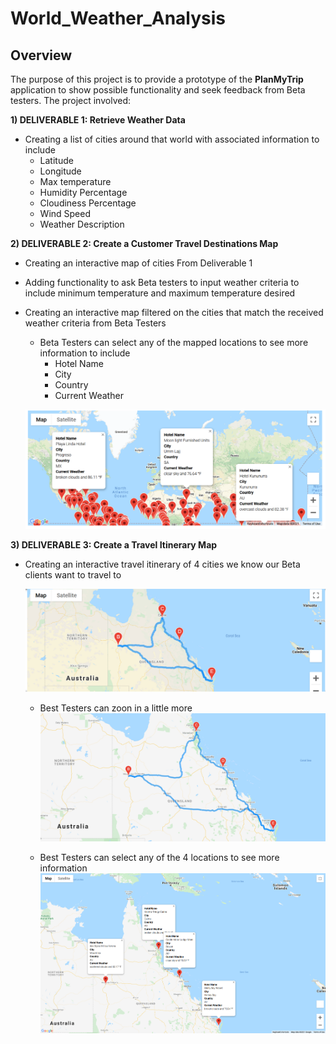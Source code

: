 # World_Weather_Analysis
## Overview
The purpose of this project is to provide a prototype of the **PlanMyTrip** application to show possible functionality and seek feedback from Beta testers. The project involved:

**1) DELIVERABLE 1: Retrieve Weather Data**
- Creating a list of cities around that world with associated information to include
  - Latitude
  - Longitude
  - Max temperature
  - Humidity Percentage
  - Cloudiness Percentage
  - Wind Speed
  - Weather Description

**2) DELIVERABLE 2: Create a Customer Travel Destinations Map**
- Creating an interactive map of cities From Deliverable 1

- Adding functionality to ask Beta testers to input weather criteria to include minimum temperature and maximum temperature desired
- Creating an interactive map filtered on the cities that match the received weather criteria from Beta Testers
  - Beta Testers can select any of the mapped locations to see more information to include
    - Hotel Name
    - City
    - Country
    - Current Weather
 
   ![Map of Cities meeting Criteria](/Vacation_Search/WeatherPy_vacation_map.png)  

**3) DELIVERABLE 3: Create a Travel Itinerary Map**
- Creating an interactive travel itinerary of 4 cities we know our Beta clients want to travel to

   ![Travel Itinerary 1](/Vacation_Itinerary/WeatherPy_travel_map_01.png)  
   
  - Best Testers can zoon in a little more
   ![Travel Itinerary 2](/Vacation_Itinerary/WeatherPy_travel_map_02.png)  

  - Best Testers can select any of the 4 locations to see more information
   ![Travel Itinerary Markers](/Vacation_Itinerary/WeatherPy_travel_map_markers.png)  
   

